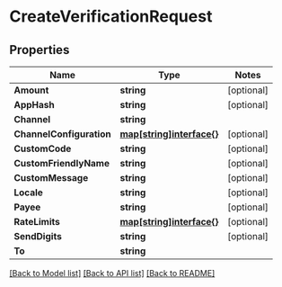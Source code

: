 # CreateVerificationRequest

## Properties
Name | Type | Notes
------------ | ------------- | -------------
**Amount** | **string** | [optional] 
**AppHash** | **string** | [optional] 
**Channel** | **string** | 
**ChannelConfiguration** | [**map[string]interface{}**](.md) | [optional] 
**CustomCode** | **string** | [optional] 
**CustomFriendlyName** | **string** | [optional] 
**CustomMessage** | **string** | [optional] 
**Locale** | **string** | [optional] 
**Payee** | **string** | [optional] 
**RateLimits** | [**map[string]interface{}**](.md) | [optional] 
**SendDigits** | **string** | [optional] 
**To** | **string** | 

[[Back to Model list]](../README.md#documentation-for-models) [[Back to API list]](../README.md#documentation-for-api-endpoints) [[Back to README]](../README.md)


